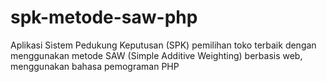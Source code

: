 # spk-metode-saw-php


Aplikasi Sistem Pedukung Keputusan (SPK) pemilihan toko terbaik dengan menggunakan metode SAW (Simple Additive Weighting) berbasis web, menggunakan bahasa pemograman PHP
